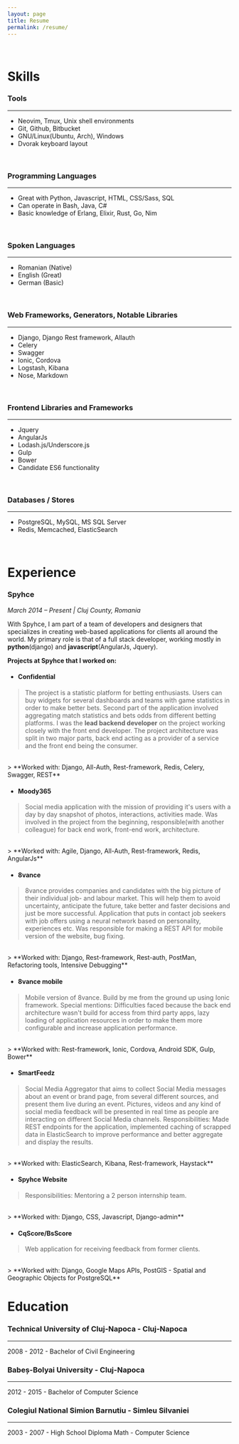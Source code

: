 ```yaml
---
layout: page
title: Resume
permalink: /resume/
---
```


<br/>

# Skills <a href="javascript:window.print()"><i class="resume-print icon-print"></i></a>

### Tools
--------

- Neovim, Tmux, Unix shell environments
- Git, Github, Bitbucket
- GNU/Linux(Ubuntu, Arch), Windows
- Dvorak keyboard layout

<br/>

### Programming Languages
------------

- Great with Python, Javascript, HTML, CSS/Sass, SQL
- Can operate in Bash, Java, C#
- Basic knowledge of Erlang, Elixir, Rust, Go, Nim

<br/>

### Spoken Languages
------------

- Romanian (Native)
- English (Great)
- German (Basic)

<br/>

### Web Frameworks, Generators, Notable Libraries
------------

- Django, Django Rest framework, Allauth
- Celery
- Swagger
- Ionic, Cordova
- Logstash, Kibana
- Nose, Markdown

<br/>

### Frontend Libraries and Frameworks
------------------------------------
- Jquery
- AngularJs
- Lodash.js/Underscore.js
- Gulp
- Bower
- Candidate ES6 functionality

<br/>

### Databases / Stores
------------------------------------
- PostgreSQL, MySQL, MS SQL Server
- Redis, Memcached, ElasticSearch

<br/>

# Experience

### Spyhce
*March 2014 – Present | Cluj County, Romania*

With Spyhce, I am part of a team of developers and designers that specializes in
creating web-based applications for clients all around the world.
My primary role is that of a full stack developer, working mostly in **python**(django)
and **javascript**(AngularJs, Jquery).
<br/>

**Projects at Spyhce that I worked on:**

* #### Confidential
> The project is a statistic platform for betting enthusiasts. Users can buy
> widgets for several dashboards and teams with game statistics in order to make
> better bets. Second part of the application involved aggregating match
> statistics and bets odds from different betting platforms.
> I was the **lead backend developer** on the project working closely with the
> front end developer. The project architecture was split in two major parts,
> back end acting as a provider of a service and the front end being the
> consumer.
<br/>
> **Worked with: Django, All-Auth, Rest-framework, Redis, Celery, Swagger, REST**

* #### Moody365
> Social media application with the mission of providing it's users with a day
> by day snapshot of photos, interactions, activities made.
> Was involved in the project from the beginning, responsible(with another colleague)
> for back end work, front-end work, architecture.
<br/>
> **Worked with: Agile, Django, All-Auth, Rest-framework, Redis, AngularJs**

* #### 8vance
> 8vance provides companies and candidates with the big picture of their
> individual job- and labour market. This will help them to avoid uncertainty,
> anticipate the future, take better and faster decisions and just be more
> successful.
> Application that puts in contact job seekers with job offers using a neural
> network based on personality, experiences etc.
> Was responsible for making a REST API for mobile version of the website, bug fixing.
<br/>
> **Worked with: Django, Rest-framework, Rest-auth, PostMan, Refactoring tools, Intensive Debugging**

* #### 8vance mobile
> Mobile version of 8vance.
> Build by me from the ground up using Ionic framework.
> Special mentions: Difficulties faced because the back end architecture wasn't
> build for access from third party apps, lazy loading of application resources
> in order to make them more configurable and increase application performance.
<br/>
> **Worked with: Rest-framework, Ionic, Cordova, Android SDK, Gulp, Bower**

* #### SmartFeedz
> Social Media Aggregator that aims to collect Social Media messages about
> an event or brand page, from several different sources, and present them live
> during an event. Pictures, videos and any kind of social media feedback will
> be presented in real time as people are interacting on different Social Media
> channels.
> Responsibilities: Made REST endpoints for the application, implemented caching
> of scrapped data in ElasticSearch to improve performance and better aggregate and
> display the results.
<br/>
> **Worked with: ElasticSearch, Kibana, Rest-framework, Haystack**

* #### Spyhce Website
> Responsibilities: Mentoring a 2 person internship team.
<br/>
> **Worked with: Django, CSS, Javascript, Django-admin**

* #### CqScore/BsScore
> Web application for receiving feedback from former clients.
<br/>
> **Worked with: Django, Google Maps APIs, PostGIS - Spatial and Geographic Objects for PostgreSQL**

# Education

### Technical University of Cluj-Napoca - Cluj-Napoca
--------------------------

2008 - 2012 - Bachelor of Civil Engineering

### Babeș-Bolyai University - Cluj-Napoca
--------------------------

2012 - 2015 - Bachelor of Computer Science

### Colegiul National Simion Barnutiu - Simleu Silvaniei
--------------------------

2003 - 2007 - High School Diploma Math - Computer Science
